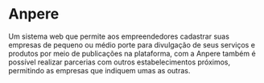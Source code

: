 # Anpere
Um sistema web que permite aos empreendedores cadastrar suas empresas de pequeno ou médio porte para divulgação de seus serviços e produtos por meio de publicações na plataforma, com a Anpere também é possível realizar parcerias com outros estabelecimentos próximos, permitindo as empresas que indiquem umas as outras.
